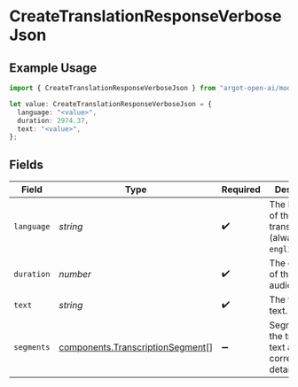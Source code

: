 # CreateTranslationResponseVerboseJson

## Example Usage

```typescript
import { CreateTranslationResponseVerboseJson } from "argot-open-ai/models/components";

let value: CreateTranslationResponseVerboseJson = {
  language: "<value>",
  duration: 2974.37,
  text: "<value>",
};
```

## Fields

| Field                                                                                | Type                                                                                 | Required                                                                             | Description                                                                          |
| ------------------------------------------------------------------------------------ | ------------------------------------------------------------------------------------ | ------------------------------------------------------------------------------------ | ------------------------------------------------------------------------------------ |
| `language`                                                                           | *string*                                                                             | :heavy_check_mark:                                                                   | The language of the output translation (always `english`).                           |
| `duration`                                                                           | *number*                                                                             | :heavy_check_mark:                                                                   | The duration of the input audio.                                                     |
| `text`                                                                               | *string*                                                                             | :heavy_check_mark:                                                                   | The translated text.                                                                 |
| `segments`                                                                           | [components.TranscriptionSegment](../../models/components/transcriptionsegment.md)[] | :heavy_minus_sign:                                                                   | Segments of the translated text and their corresponding details.                     |
